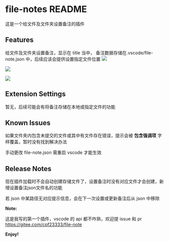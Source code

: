 # file-notes README

这是一个给文件及文件夹设置备注的插件

## Features

给文件及文件夹设置备注，显示在 title 当中，
备注数据存储在.vscode/file-note.json 中，后续应该会提供设置指定文件位置
![](https://gitee.com/cpf23333/file-note/raw/master/images/setting.png)

![](https://gitee.com/cpf23333/file-note/raw/master/images/noteScreen.png)

![](https://gitee.com/cpf23333/file-note/raw/master/images/longNoteScreen.png)

## Extension Settings

暂无，后续可能会有将备注存储在本地或指定文件的功能

## Known Issues

如果文件夹内包含未提交的文件或其中有文件存在错误，提示会被 <b>包含强调项</b> 字样覆盖，暂时没有找到解决办法

手动更改 file-note.json 需重启 vscode 才能生效

## Release Notes

现在插件加载时不会自动创建存储文件了，设置备注时没有对应文件才会创建，新增设置备注json文件名的功能

若 json 中某路径无对应提示信息，会在下一次设置或更新备注后从 json 中移除


**Note:**

这是我写的第一个插件，vscode 的 api 都不咋熟，欢迎提 issue 和 pr
https://gitee.com/cpf23333/file-note

**Enjoy!**
